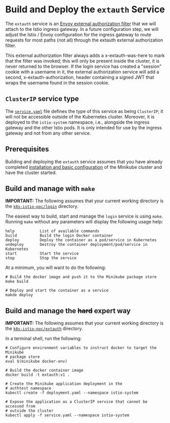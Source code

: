 # Build and Deploy the `extauth` Service

The `extauth` service is an [Envoy external authorization filter](https://www.envoyproxy.io/docs/envoy/latest/configuration/http/http_filters/ext_authz_filter)
that we will attach to the Istio ingress gateway. In a future configuration step, we will adjust the Istio / Envoy 
configuration for the ingress gateway to route requests for most paths (not all) through the extauth external 
authorization filter. 

This external authorization filter always adds a x-extauth-was-here to mark that the filter was invoked; this will only
be present inside the cluster, it is never returned to the browser. If the login service has created a "session" cookie 
with a username in it, the external authorization service will add a second, x-extauth-authorization, header containing 
a signed JWT that wraps the username found in the session cookie.

## `ClusterIP` service type

The [`service.yaml`](../login/service.yaml) file defines the type of this service as being `ClusterIP`; it will not be accessible outside
of the Kubernetes cluster. Moreover, it is deployed to the `istio-system` namespace, i.e., alongside the ingress
gateway and the other Istio pods. It is only intended for use by the ingress gateway and not from any other service.


## Prerequisites

Building and deploying the `extauth` service assumes that you have already completed [installation and basic configuration](Install.md)
of the Minikube cluster and have the cluster started.

## Build and manage with `make`

**IMPORTANT:** The following assumes that your current working directory is the [`k8s-istio-poc/login`](../login)
directory.

The easiest way to build, start and manage the `login` service is using `make`. Running `make` without any
parameters will display the following usage help:

```text
help           List of available commands
build          Build the login Docker container
deploy         Deploy the container as a pod/service in Kubernetes
undeploy       Destroy the container deployment/pod/service in Kubernetes
start          Start the service
stop           Stop the service
```

At a minimum, you will want to do the following:

```shell
# Build the docker image and push it to the Minikube package store 
make build

# Deploy and start the container as a service
makde deploy
```

## Build and manage the ~~hard~~ expert way

**IMPORTANT:** The following assumes that your current working directory is the [`k8s-istio-poc/extauth`](../extauth)
directory.

In a terminal shell, run the following:

```shell
# Configure environment variables to instruct docker to target the Minikube
# package store
eval $(minikube docker-env)

# Build the docker container image
docker build -t extauth:v1 .

# Create the Minikube application deployment in the 
# authtest namespace 
kubectl create -f deployment.yaml --namespace istio-system

# Expose the application as a ClusterIP service that cannot be accessed from
# outside the cluster
kubectl apply -f service.yaml --namespace istio-system
```
